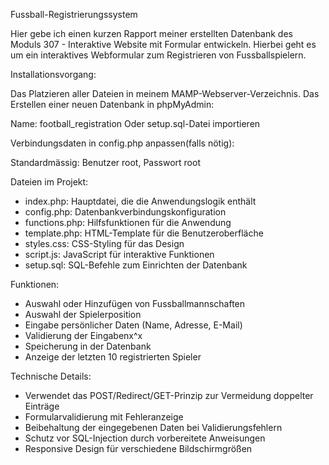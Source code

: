 Fussball-Registrierungssystem

Hier gebe ich einen kurzen Rapport meiner erstellten Datenbank des Moduls 307 - Interaktive Website mit Formular entwickeln.
Hierbei geht es um ein interaktives Webformular zum Registrieren von Fussballspielern.

Installationsvorgang:

Das Platzieren aller Dateien in meinem MAMP-Webserver-Verzeichnis.
Das Erstellen einer neuen Datenbank in phpMyAdmin:

Name: football_registration
Oder setup.sql-Datei importieren


Verbindungsdaten in config.php anpassen(falls nötig):

Standardmässig: Benutzer root, Passwort root



Dateien im Projekt:

- index.php: Hauptdatei, die die Anwendungslogik enthält
- config.php: Datenbankverbindungskonfiguration
- functions.php: Hilfsfunktionen für die Anwendung
- template.php: HTML-Template für die Benutzeroberfläche
- styles.css: CSS-Styling für das Design
- script.js: JavaScript für interaktive Funktionen
- setup.sql: SQL-Befehle zum Einrichten der Datenbank

Funktionen:

- Auswahl oder Hinzufügen von Fussballmannschaften
- Auswahl der Spielerposition
- Eingabe persönlicher Daten (Name, Adresse, E-Mail)
- Validierung der Eingabenx^x
- Speicherung in der Datenbank
- Anzeige der letzten 10 registrierten Spieler

Technische Details:

- Verwendet das POST/Redirect/GET-Prinzip zur Vermeidung doppelter Einträge
- Formularvalidierung mit Fehleranzeige
- Beibehaltung der eingegebenen Daten bei Validierungsfehlern
- Schutz vor SQL-Injection durch vorbereitete Anweisungen
- Responsive Design für verschiedene Bildschirmgrößen
